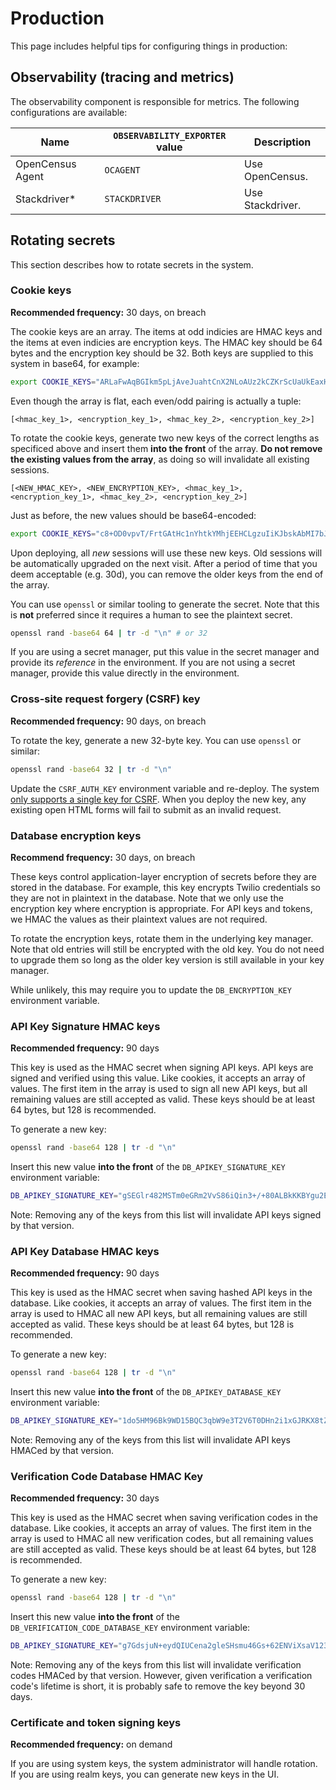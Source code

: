 # Production

This page includes helpful tips for configuring things in production:


## Observability (tracing and metrics)

The observability component is responsible for metrics. The following
configurations are available:

| Name                    | `OBSERVABILITY_EXPORTER` value  | Description
| ----------------------- | ------------------------------- | -----------
| OpenCensus Agent        | `OCAGENT`                       | Use OpenCensus.
| Stackdriver\*           | `STACKDRIVER`                   | Use Stackdriver.


## Rotating secrets

This section describes how to rotate secrets in the system.

### Cookie keys

**Recommended frequency:** 30 days, on breach

The cookie keys are an array. The items at odd indicies are HMAC keys and the
items at even indicies are encryption keys. The HMAC key should be 64 bytes and
the encryption key should be 32. Both keys are supplied to this system in
base64, for example:

```sh
export COOKIE_KEYS="ARLaFwAqBGIkm5pLjAveJuahtCnX2NLoAUz2kCZKrScUaUkEaxHSvJLVYb5yAPCc441Cho5n5yp8jdEmy6hyig==,RLjcRZeqc07s6dh3OK4CM1POjHDZHC+usNU1w/XNTjM="
```

Even though the array is flat, each even/odd pairing is actually a tuple:

```text
[<hmac_key_1>, <encryption_key_1>, <hmac_key_2>, <encryption_key_2>]
```

To rotate the cookie keys, generate two new keys of the correct lengths as
specificed above and insert them **into the front** of the array. **Do not
remove the existing values from the array**, as doing so will invalidate all
existing sessions.

```text
[<NEW_HMAC_KEY>, <NEW_ENCRYPTION_KEY>, <hmac_key_1>, <encryption_key_1>, <hmac_key_2>, <encryption_key_2>]
```

Just as before, the new values should be base64-encoded:

```sh
export COOKIE_KEYS="c8+OD0vpvT/FrtGAtHc1nYhtkYMhjEEHCLgzuIiKJbskAbMI7bJxSnlBMKmc2AQmo8QVAViJuKoopuSuXE7tYw==,KRN9OK/lcs/uBWKQ2/1I0g9KR/iL3/MHuCn6esI02fs=,ARLaFwAqBGIkm5pLjAveJuahtCnX2NLoAUz2kCZKrScUaUkEaxHSvJLVYb5yAPCc441Cho5n5yp8jdEmy6hyig==,RLjcRZeqc07s6dh3OK4CM1POjHDZHC+usNU1w/XNTjM="
```

Upon deploying, all _new_ sessions will use these new keys. Old sessions will be
automatically upgraded on the next visit. After a period of time that you deem
acceptable (e.g. 30d), you can remove the older keys from the end of the array.

You can use `openssl` or similar tooling to generate the secret. Note that this
is **not** preferred since it requires a human to see the plaintext secret.

```sh
openssl rand -base64 64 | tr -d "\n" # or 32
```

If you are using a secret manager, put this value in the secret manager and
provide its _reference_ in the environment. If you are not using a secret
manager, provide this value directly in the environment.


### Cross-site request forgery (CSRF) key

**Recommended frequency:** 90 days, on breach

To rotate the key, generate a new 32-byte key. You can use `openssl` or similar:

```sh
openssl rand -base64 32 | tr -d "\n"
```

Update the `CSRF_AUTH_KEY` environment variable and re-deploy. The system [only
supports a single key for CSRF](https://github.com/gorilla/csrf/issues/65). When
you deploy the new key, any existing open HTML forms will fail to submit as an
invalid request.


### Database encryption keys

**Recommend frequency:** 30 days, on breach

These keys control application-layer encryption of secrets before they are
stored in the database. For example, this key encrypts Twilio credentials so
they are not in plaintext in the database. Note that we only use the encryption
key where encryption is appropriate. For API keys and tokens, we HMAC the values
as their plaintext values are not required.

To rotate the encryption keys, rotate them in the underlying key manager. Note
that old entries will still be encrypted with the old key. You do not need to
upgrade them so long as the older key version is still available in your key
manager.

While unlikely, this may require you to update the `DB_ENCRYPTION_KEY`
environment variable.


### API Key Signature HMAC keys

**Recommended frequency:** 90 days

This key is used as the HMAC secret when signing API keys. API keys are signed
and verified using this value. Like cookies, it accepts an array of values. The
first item in the array is used to sign all new API keys, but all remaining
values are still accepted as valid. These keys should be at least 64 bytes, but 128 is recommended.

To generate a new key:

```sh
openssl rand -base64 128 | tr -d "\n"
```

Insert this new value **into the front** of the `DB_APIKEY_SIGNATURE_KEY`
environment variable:

```sh
DB_APIKEY_SIGNATURE_KEY="gSEGlr482MSTm0eGRm2VvS86iQin3+/+80ALBkKKBYgu2EJyhGkvi8BULeFQDW/qZp2y3IbKY0MUTqioG7InBZdCkisYjr8UNuA+PONxMSaw/x8m+CXF28qb2WF0OGYQIPgbOdQ7cChG3Ox5AQgWFmNwyr486lTxSM8TE7dfCfU=,oXrnYzt6MXKBB/+zZWTvkUABW8SSCAFv5Mc475sSVPGBqCf1hWvv/VmByFj/5457Ho0AVbDUiCpKnjW2Q8ZlxqRo5dJyRifwvmW2JYcpxe+Ff/d+tb2x+TwlzqEzrKVatEWX4cmMG7ZP6B1oTCw/uZPTDhgB3lerXVIBTxdAaQc="
```

Note: Removing any of the keys from this list will invalidate API keys signed by
that version.


### API Key Database HMAC keys

**Recommended frequency:** 90 days

This key is used as the HMAC secret when saving hashed API keys in the database.
Like cookies, it accepts an array of values. The first item in the array is used
to HMAC all new API keys, but all remaining values are still accepted as valid.
These keys should be at least 64 bytes, but 128 is recommended.

To generate a new key:

```sh
openssl rand -base64 128 | tr -d "\n"
```

Insert this new value **into the front** of the `DB_APIKEY_DATABASE_KEY`
environment variable:

```sh
DB_APIKEY_SIGNATURE_KEY="1do5HM96Bk9WD15BQC3qbW9e3T2V6T0DHn2i1xGJRKX8tZubxuaezivMhO3uJFEye8SITH3UFB+mo9oE0VGPiP/4TOXejfsd1g2L518itJbrK4/qNh6QMk0I04mqNtR55uvyt7G/ObADn2hQDYMVOGg/C6nLiqO+nqQ/UoUcGkA=,tJiUPEi0xS5QbykypVlquWsxQ0DAgxY41w+PkNqpoqzWQyDnEUAWFwIFUUFllqT+m0f2Kqh8EB1zjYgFcGP16O52rHer5sr4x6nsnQ/AiOHDrztJnEqGvutetHhZHLGKY0HxlxkZxcFLCmbgs6pa0vNUodrzOsCYysD7MLCSL5M="
```

Note: Removing any of the keys from this list will invalidate API keys HMACed by
that version.


### Verification Code Database HMAC Key

**Recommended frequency:** 30 days

This key is used as the HMAC secret when saving verification codes in the
database. Like cookies, it accepts an array of values. The first item in the
array is used to HMAC all new verification codes, but all remaining values are
still accepted as valid. These keys should be at least 64 bytes, but 128 is
recommended.

To generate a new key:

```sh
openssl rand -base64 128 | tr -d "\n"
```

Insert this new value **into the front** of the `DB_VERIFICATION_CODE_DATABASE_KEY`
environment variable:

```sh
DB_APIKEY_SIGNATURE_KEY="g7GdsjuN+eydQIUCena2gleSHsmu46Gs+62ENViXsaV123AoVEwZ94ywpCQ2hxJ6CSBc4wXOwrxhg+psiwfp9eyBcpOFC7i98mOTLu1gxznZe943PVKl9vKJx9SgFrSnI1prWoQj85xGJKMBlM/pj608LWpZ3aIxyk0t7Sk/iWE=,G1VCqQVqe+4GD60YsqOHVgYEXN6WMh8tuF9bAfRJyt9sVk9kBWbPdhFQVUdCqoE3cckSsxz7LMApiN1/2jbwG3qkTicx4YuwQMUDVg2Stdv0L2kvek/+MYcA0lVYaNZWBJCSgmaMzjzOGW/BsbR/ssX1WhGI9aVoGpFQMiEJaVE="
```

Note: Removing any of the keys from this list will invalidate verification codes
HMACed by that version. However, given verification a verification code's
lifetime is short, it is probably safe to remove the key beyond 30 days.


### Certificate and token signing keys

**Recommended frequency:** on demand

If you are using system keys, the system administrator will handle rotation. If
you are using realm keys, you can generate new keys in the UI.
